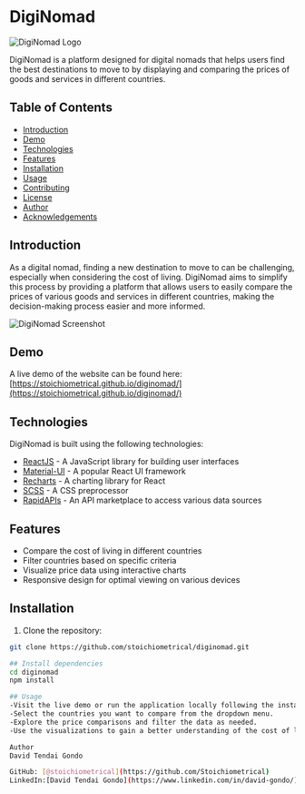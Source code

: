 # DigiNomad

![DigiNomad Logo](assets/diginomad-logo.png)

DigiNomad is a platform designed for digital nomads that helps users find the best destinations to move to by displaying and comparing the prices of goods and services in different countries.

## Table of Contents

- [Introduction](#introduction)
- [Demo](#demo)
- [Technologies](#technologies)
- [Features](#features)
- [Installation](#installation)
- [Usage](#usage)
- [Contributing](#contributing)
- [License](#license)
- [Author](#author)
- [Acknowledgements](#acknowledgements)

## Introduction

As a digital nomad, finding a new destination to move to can be challenging, especially when considering the cost of living. DigiNomad aims to simplify this process by providing a platform that allows users to easily compare the prices of various goods and services in different countries, making the decision-making process easier and more informed.

![DigiNomad Screenshot](assets/diginomad-screenshot.png)

## Demo

A live demo of the website can be found here: [https://stoichiometrical.github.io/diginomad/](https://stoichiometrical.github.io/diginomad/)

## Technologies

DigiNomad is built using the following technologies:

- [ReactJS](https://reactjs.org/) - A JavaScript library for building user interfaces
- [Material-UI](https://mui.com/) - A popular React UI framework
- [Recharts](http://recharts.org/) - A charting library for React
- [SCSS](https://sass-lang.com/) - A CSS preprocessor
- [RapidAPIs](https://rapidapi.com/) - An API marketplace to access various data sources

## Features

- Compare the cost of living in different countries
- Filter countries based on specific criteria
- Visualize price data using interactive charts
- Responsive design for optimal viewing on various devices

## Installation

1. Clone the repository:

```bash
git clone https://github.com/stoichiometrical/diginomad.git

## Install dependencies
cd diginomad
npm install

## Usage
-Visit the live demo or run the application locally following the installation instructions.
-Select the countries you want to compare from the dropdown menu.
-Explore the price comparisons and filter the data as needed.
-Use the visualizations to gain a better understanding of the cost of living in each destination.

Author
David Tendai Gondo

GitHub: [@stoichiometrical](https://github.com/Stoichiometrical)
LinkedIn:[David Tendai Gondo](https://www.linkedin.com/in/david-gondo/)
